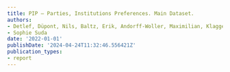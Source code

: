 ```yaml
---
title: PIP – Parties, Institutions Preferences. Main Dataset.
authors:
- Detlef, Düpont, Nils, Baltz, Erik, Andorff-Woller, Maximilian, Klagges, Lisa, Jahn
- Sophie Suda
date: '2022-01-01'
publishDate: '2024-04-24T11:32:46.556421Z'
publication_types:
- report
---
```

